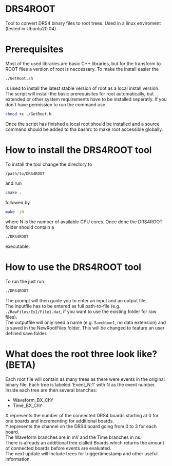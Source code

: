 # DRS4ROOT
Tool to convert DRS4 binary files to root trees. Used in a linux enviroment (tested in Ubuntu20.04).

# Prerequisites
Most of the used libraries are basic C++ libraries, but for the transform to ROOT files a version of root is neccessary.
To make the install easier the 
```bash
./GetRoot.sh
```
is used to install the latest stable version of root as a local install version. The script will install the basic prerequisites for root automatically, but extended or other system requirements have to be installed seperatly. 
If you don't have permission to run the command use 
```bash
chmod +x ./GetRoot.h
```
Once the script has finished a local root should be installed and a source command should be added to tha bashrc to make root accessible globally.

# How to install the DRS4ROOT tool
To install the tool change the directory to 
```bash
/path/to/DRS4ROOT
```
and run
```bash
cmake .
```
followed by 
```bash
make -jN
```
where N is the number of available CPU cores. Once done the DRS4ROOT folder should contain a 
```bash
./DRS4ROOT
```
executable.

# How to use the DRS4ROOT tool
To run the just run 
```bash
./DRS4ROOT
```
The prompt will then guide you to enter an input and an output file.  
The inputfile has to be entered as full path-to-file (e.g. `./RawFiles/Ex1/File1.dat`, if you want to use the existing folder for raw files).  
The outputfile will only need a name (e.g. `SaveName1`, no data extension) and is saved in the NewRootFiles folder. This will be changed to feature an user defined save folder.

# What does the root three look like? (BETA)
Each root file will contain as many trees as there were events in the original binary file.
Each tree is labeled 'Event_N;1' with N as the event number. 
Inside each tree are then several branches:
  - Waveform_BX_ChY
  - Time_BX_ChY

X represents the number of the connected DRS4 boards starting at 0 for one boards and incrementing for additional boards.  
Y represents the channel on the DRS4 board going from 0 to 3 for each board.  
The Waveform branches are in mV and the Time branches in ns.  
There is already an additional tree clalled Boards which returns the amount of connected boards before events are evaluated.  
The next update will include trees for triggertimestamp and other useful information.
